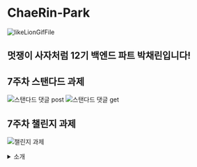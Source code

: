 # ChaeRin-Park

![likeLionGifFile](https://github.com/LikeLion-at-CAU-12th/ChaeRin-Park/assets/162853583/da79b34c-b701-454c-9f7f-7a1f9aae5aa2)

## 멋쟁이 사자처럼 12기 백엔드 파트 박채린입니다!
## 7주차 스탠다드 과제
![스탠다드 댓글 post](https://github.com/LikeLion-at-CAU-12th/ChaeRin-Park/assets/166609121/84709abd-43d7-4848-8f35-749964b40dc0)
![스탠다드 댓글 get](https://github.com/LikeLion-at-CAU-12th/ChaeRin-Park/assets/166609121/406bc3bb-345e-4c40-9d69-ef0236cf0aa1)
## 7주차 챌린지 과제
![챌린지 과제](https://github.com/LikeLion-at-CAU-12th/ChaeRin-Park/assets/166609121/a403877c-03a9-47f8-be66-66188b3cc4ba)

<details>
<summary>소개</summary>
<div markdown="1">
소프트웨어학부 23학번 재학 중이고, 현재 2학년입니다!  
<span style="color:blue">☆2024년 갓생 살기 프로젝트 진행 중이고요☆</span>  
우선 멋사!!! 1순위로 두고 있고, 학과 내에서 홍보위원장도 맡고 있습니당  
올해는 정말 바쁘게 열심히 살아보려구요 ˙ᵕ˙  

우선 제 성격은,, 낯을 많이 가리지만 친해지면 누구보다 활발해집니다 ><  
말 걸어 주는 것만으로도 내적 친밀감이 상승하는 사람이에요 ♡  

취미는 사실 닌텐도인데, 최근에는 바빠서 잘 못한 것 같네요 ㅠ  
모동숲 소모임 만들까 고민 중입니당  

현재 C언어, Python을 다룰 줄 알고, JAVA는 배우고 있는 상태입니다 ㅎㅎ  
아직 부족한 점이 많아서 차근차근 채워나가는 중이에요!  

마무리는 어떻게할까 고민하다가 제가 키우고 있는 강아지 사진을 올리면 좋을 것 같아서 첨부합니다!
이름은 감자고요, 말티푸예요 ♥  
![감자](https://github.com/LikeLion-at-CAU-12th/ChaeRin-Park/assets/162853583/026d9269-440a-4f13-9e01-f657a4ead960)
귀엽죠? 말은 안 듣지만 정말 귀엽답니당  

멋사에서 많은 추억들 쌓아가고 싶습니다!  
제 소개글은 여기까지입니당
</div>
</details>